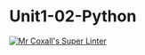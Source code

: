 # Unit1-02-Python
[![Mr Coxall's Super Linter](https://github.com/ICS3U-C-Programming-TonyG/Unit1-02-Python/workflows/Mr%20Coxall's%20Super%20Linter/badge.svg)](https://github.com/<OWNER>/<REPOSITORY>/actions/)
